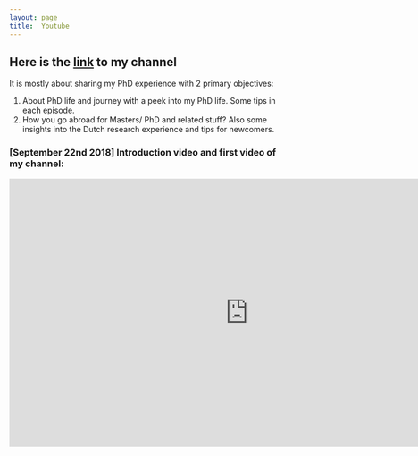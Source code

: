 ```yaml
---
layout: page
title:  Youtube
---
```


## Here is the <a href="https://www.youtube.com/channel/UCk9cLrGNIGRLccHd350xKrg">link</a> to my channel 
It is mostly about sharing my PhD experience with 2 primary objectives:
1) About PhD life and journey with a peek into my PhD life. Some tips in each episode.
2) How you go abroad for Masters/ PhD and related stuff? Also some insights into the Dutch research experience and tips for newcomers.

### [September 22nd 2018] Introduction video and first video of my channel:
<iframe width="853" height="480" src="https://www.youtube.com/embed/tU0jQwmMxEo?ecver=1" frameborder="0" allow="autoplay; encrypted-media" allowfullscreen></iframe>
